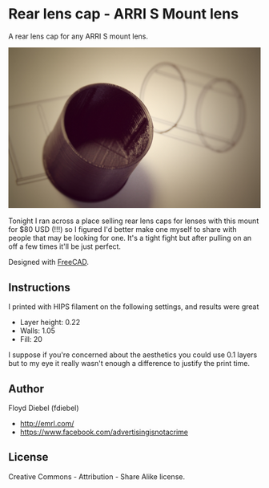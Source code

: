 Rear lens cap - ARRI S Mount lens
=============

A rear lens cap for any ARRI S mount lens.

![Image](https://github.com/fdiebel/arri-s-lens-cap/blob/master/img/02.jpg)

Tonight I ran across a place selling rear lens caps for lenses with this mount for $80 USD (!!!) so I figured I'd better make one myself to share with people that may be looking for one. It's a tight fight but after pulling on an off a few times it'll be just perfect.

Designed with [FreeCAD](http://www.freecadweb.org/).

Instructions
--------
I printed with HIPS filament on the following settings, and results were great

* Layer height: 0.22
* Walls: 1.05
* Fill: 20

I suppose if you're concerned about the aesthetics you could use 0.1 layers but to my eye it really wasn't enough a difference to justify the print time.

Author
--------
Floyd Diebel (fdiebel)
* <http://emrl.com/>
* <https://www.facebook.com/advertisingisnotacrime> 

License
--------
Creative Commons - Attribution - Share Alike license.  
